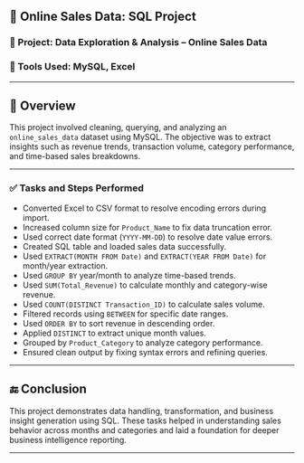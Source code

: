 ## 📄 Online Sales Data: SQL Project

### 📁 Project: Data Exploration & Analysis – Online Sales Data  
### 🧰 Tools Used: MySQL, Excel  

---

## 📝 Overview

This project involved cleaning, querying, and analyzing an `online_sales_data` dataset using MySQL. The objective was to extract insights such as revenue trends, transaction volume, category performance, and time-based sales breakdowns.

---

### ✅ Tasks and Steps Performed

- Converted Excel to CSV format to resolve encoding errors during import.  
- Increased column size for `Product_Name` to fix data truncation error.  
- Used correct date format (`YYYY-MM-DD`) to resolve date value errors.  
- Created SQL table and loaded sales data successfully.  
- Used `EXTRACT(MONTH FROM Date)` and `EXTRACT(YEAR FROM Date)` for month/year extraction.  
- Used `GROUP BY` year/month to analyze time-based trends.  
- Used `SUM(Total_Revenue)` to calculate monthly and category-wise revenue.  
- Used `COUNT(DISTINCT Transaction_ID)` to calculate sales volume.  
- Filtered records using `BETWEEN` for specific date ranges.  
- Used `ORDER BY` to sort revenue in descending order.  
- Applied `DISTINCT` to extract unique month values.  
- Grouped by `Product_Category` to analyze category performance.  
- Ensured clean output by fixing syntax errors and refining queries.

---

## 🔚 Conclusion

This project demonstrates data handling, transformation, and business insight generation using SQL. These tasks helped in understanding sales behavior across months and categories and laid a foundation for deeper business intelligence reporting.

---
